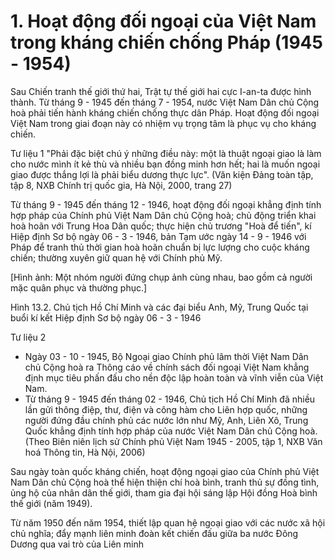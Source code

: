 # 1. Hoạt động đối ngoại của Việt Nam trong kháng chiến chống Pháp (1945 - 1954)

Sau Chiến tranh thế giới thứ hai, Trật tự thế giới hai cực I-an-ta được hình thành. Từ tháng 9 - 1945 đến tháng 7 - 1954, nước Việt Nam Dân chủ Cộng hoà phải tiến hành kháng chiến chống thực dân Pháp. Hoạt động đối ngoại Việt Nam trong giai đoạn này có nhiệm vụ trọng tâm là phục vụ cho kháng chiến.

Tư liệu 1
"Phải đặc biệt chú ý những điều này: một là thuật ngoại giao là làm cho nước mình ít kẻ thù và nhiều bạn đồng minh hơn hết; hai là muốn ngoại giao được thắng lợi là phải biểu dương thực lực".
(Văn kiện Đảng toàn tập, tập 8, NXB Chính trị quốc gia, Hà Nội, 2000, trang 27)

Từ tháng 9 - 1945 đến tháng 12 - 1946, hoạt động đối ngoại khẳng định tính hợp pháp của Chính phủ Việt Nam Dân chủ Cộng hoà; chủ động triển khai hoà hoãn với Trung Hoa Dân quốc; thực hiện chủ trương "Hoà để tiến", kí Hiệp định Sơ bộ ngày 06 - 3 - 1946, bản Tạm ước ngày 14 - 9 - 1946 với Pháp để tranh thủ thời gian hoà hoãn chuẩn bị lực lượng cho cuộc kháng chiến; thường xuyên giữ quan hệ với Chính phủ Mỹ.

[Hình ảnh: Một nhóm người đứng chụp ảnh cùng nhau, bao gồm cả người mặc quân phục và thường phục.]

Hình 13.2. Chủ tịch Hồ Chí Minh và các đại biểu Anh, Mỹ, Trung Quốc tại buổi kí kết Hiệp định Sơ bộ ngày 06 - 3 - 1946

Tư liệu 2
- Ngày 03 - 10 - 1945, Bộ Ngoại giao Chính phủ lâm thời Việt Nam Dân chủ Cộng hoà ra Thông cáo về chính sách đối ngoại Việt Nam khẳng định mục tiêu phấn đấu cho nền độc lập hoàn toàn và vĩnh viễn của Việt Nam.
- Từ tháng 9 - 1945 đến tháng 02 - 1946, Chủ tịch Hồ Chí Minh đã nhiều lần gửi thông điệp, thư, điện và công hàm cho Liên hợp quốc, những người đứng đầu chính phủ các nước lớn như Mỹ, Anh, Liên Xô, Trung Quốc khẳng định tính hợp pháp của nước Việt Nam Dân chủ Cộng hoà.
(Theo Biên niên lịch sử Chính phủ Việt Nam 1945 - 2005, tập 1, NXB Văn hoá Thông tin, Hà Nội, 2006)

Sau ngày toàn quốc kháng chiến, hoạt động ngoại giao của Chính phủ Việt Nam Dân chủ Cộng hoà thể hiện thiện chí hoà bình, tranh thủ sự đồng tình, ủng hộ của nhân dân thế giới, tham gia đại hội sáng lập Hội đồng Hoà bình thế giới (năm 1949).

Từ năm 1950 đến năm 1954, thiết lập quan hệ ngoại giao với các nước xã hội chủ nghĩa; đẩy mạnh liên minh đoàn kết chiến đấu giữa ba nước Đông Dương qua vai trò của Liên minh